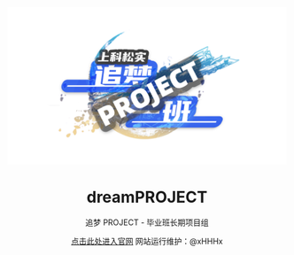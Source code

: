<div align="center">
    <img src="./img/zmxm_logo.png" alt="追梦 PROJECT">
    <h1>dreamPROJECT</h1>
    <p>追梦 PROJECT - 毕业班长期项目组</p>
    <p><a href="./www/index">点击此处进入官网</a> 网站运行维护：@xHHHx </p>
</div>
